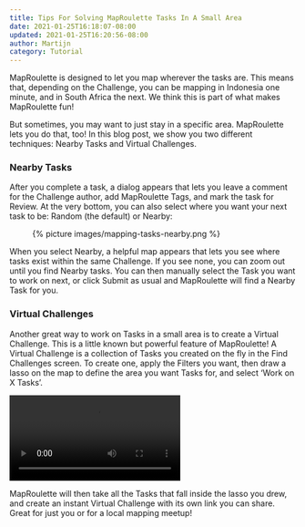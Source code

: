 ```yaml
---
title: Tips For Solving MapRoulette Tasks In A Small Area
date: 2021-01-25T16:18:07-08:00
updated: 2021-01-25T16:20:56-08:00
author: Martijn
category: Tutorial
---
```


MapRoulette is designed to let you map wherever the tasks are. This
means that, depending on the Challenge, you can be mapping in Indonesia
one minute, and in South Africa the next. We think this is part of what
makes MapRoulette fun!

But sometimes, you may want to just stay in a specific area. MapRoulette
lets you do that, too! In this blog post, we show you two different
techniques: Nearby Tasks and Virtual Challenges.

### Nearby Tasks

After you complete a task, a dialog appears that lets you leave a
comment for the Challenge author, add MapRoulette Tags, and mark the
task for Review. At the very bottom, you can also select where you want
your next task to be: Random (the default) or Nearby:

<figure>
{% picture images/mapping-tasks-nearby.png %}
</figure>

When you select Nearby, a helpful map appears that lets you see where
tasks exist within the same Challenge. If you see none, you can zoom out
until you find Nearby tasks. You can then manually select the Task you
want to work on next, or click Submit as usual and MapRoulette will find
a Nearby Task for you.

### Virtual Challenges

Another great way to work on Tasks in a small area is to create a
Virtual Challenge. This is a little known but powerful feature of
MapRoulette! A Virtual Challenge is a collection of Tasks you created on
the fly in the Find Challenges screen. To create one, apply the Filters
you want, then draw a lasso on the map to define the area you want Tasks
for, and select ‘Work on X Tasks’.

<video src="/videos/Screen-Recording-2021-01-25-at-5.12.43-PM.mov" controls>
</video>

MapRoulette will then take all the Tasks that fall inside the lasso you
drew, and create an instant Virtual Challenge with its own link you can
share. Great for just you or for a local mapping meetup!

